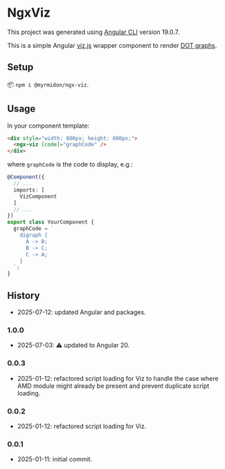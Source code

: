 # NgxViz

This project was generated using [Angular CLI](https://github.com/angular/angular-cli) version 19.0.7.

This is a simple Angular [viz.js](https://viz-js.com) wrapper component to render [DOT graphs](https://graphviz.org/doc/info/lang.html).

## Setup

📦 `npm i @myrmidon/ngx-viz`.

## Usage

In your component template:

```html
<div style="width: 800px; height: 600px;">
  <ngx-viz [code]="graphCode" />
</div>
```

where `graphCode` is the code to display, e.g.:

```ts
@Component({
  // ...
  imports: [
    VizComponent
  ]
  // ...
})
export class YourComponent {
  graphCode = `
    digraph {
      A -> B;
      B -> C;
      C -> A;
    }
  `;
}
```

## History

- 2025-07-12: updated Angular and packages.

### 1.0.0

- 2025-07-03: ⚠️ updated to Angular 20.

### 0.0.3

- 2025-01-12: refactored script loading for Viz to handle the case where AMD module might already be present and prevent duplicate script loading.

### 0.0.2

- 2025-01-12: refactored script loading for Viz.

### 0.0.1

- 2025-01-11: initial commit.

